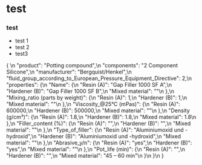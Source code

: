 # test


### test

- test 1
- test 2
- test3

{ \n  \"product\": \"Potting compound\",\n  \"components\": \"2 Component Silicone\",\n  \"manufacturer\": \"Bergquist/Henkel\",\n  \"fluid_group_according_to_European_Pressure_Equipment_Directive\": 2,\n  \"properties\": {\n    \"Name\": {\n      \"Resin (A)\": \"Gap Filler 1000 SF A\",\n      \"Hardener (B)\": \"Gap Filler 1000 SF B\",\n      \"Mixed material\": \"\"\n    },\n    \"Mixing_ratio (parts by weight)\": {\n      \"Resin (A)\": 1,\n      \"Hardener (B)\": 1,\n      \"Mixed material\": \"\"\n    },\n    \"Viscosity_@25°C (mPas)\": {\n      \"Resin (A)\": 600000,\n      \"Hardener (B)\": 500000,\n      \"Mixed material\": \"\"\n    },\n    \"Density (g/cm³)\": {\n      \"Resin (A)\": 1.8,\n      \"Hardener (B)\": 1.8,\n      \"Mixed material\": 1.8\n    },\n    \"Filler_content (%)\": {\n      \"Resin (A)\": \"\",\n      \"Hardener (B)\": \"\",\n      \"Mixed material\": \"\"\n    },\n    \"Type_of_filler\": {\n      \"Resin (A)\": \"Aluminiumoxid und -hydroxid\",\n      \"Hardener (B)\": \"Aluminiumoxid und -hydroxid\",\n      \"Mixed material\": \"\"\n    },\n    \"Abrasive_y/n\": {\n      \"Resin (A)\": \"yes\",\n      \"Hardener (B)\": \"yes\",\n      \"Mixed material\": \"\"\n    },\n    \"Pot_life (min)\": {\n      \"Resin (A)\": \"\",\n      \"Hardener (B)\": \"\",\n      \"Mixed material\": \"45 – 60 min\"\n    }\n  }\n }

